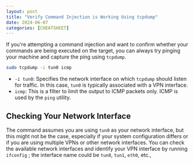 ```yaml
---
layout: post
title: "Verify Command Injection is Working Using tcpdump"
date: 2024-06-07
categories: [CHEATSHEET]
---
```


If you're attempting a command injection and want to confirm whether your commands are being executed on the target, you can always try pinging your machine and capture the ping using `tcpdump`.

```bash
sudo tcpdump -i tun0 icmp
```

* `-i tun0`: Specifies the network interface on which `tcpdump` should listen for traffic. In this case, `tun0` is typically associated with a VPN interface. 
* `icmp`: This is a filter to limit the output to ICMP packets only. ICMP is used by the `ping` utility.

## Checking Your Network Interface
The command assumes you are using `tun0` as your network interface, but this might not be the case, especially if your system configuration differs or if you are using multiple VPNs or other network interfaces. You can check the available network interfaces and identify your VPN interface by running `ifconfig` ; the interface name could be `tun0`, `tun1`, `eth0`, etc.,
